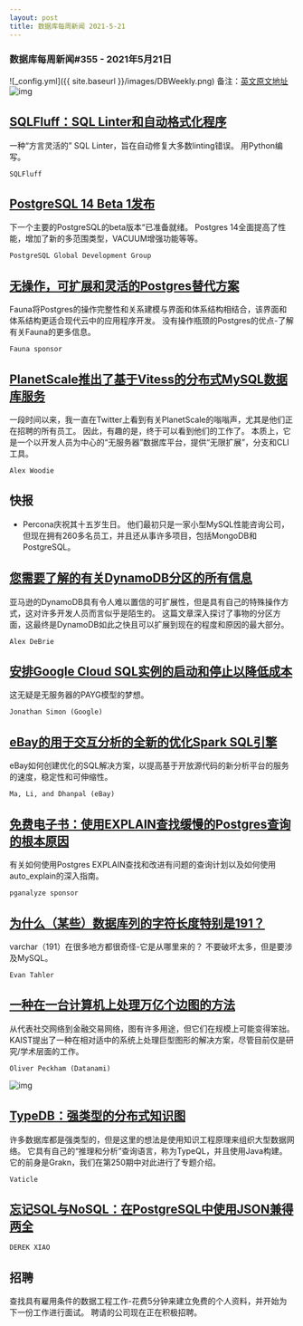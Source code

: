 ```yaml
---
layout: post
title: 数据库每周新闻 2021-5-21
---
```

### 数据库每周新闻#355 - 2021年5月21日
![_config.yml]({{ site.baseurl }}/images/DBWeekly.png)
备注：[英文原文地址](https://dbweekly.com/issues/355)
![img](https://res.cloudinary.com/cpress/image/upload/w_1280,e_sharpen:60/uu0bvlbqchis6iqklgzr.jpg)


## [SQLFluff：SQL Linter和自动格式化程序](https://dbweekly.com/link/108461/web)
一种“方言灵活的” SQL Linter，旨在自动修复大多数linting错误。 用Python编写。

`SQLFluff`


## [PostgreSQL 14 Beta 1发布](https://dbweekly.com/link/108462/web)
下一个主要的PostgreSQL的beta版本“已准备就绪。 Postgres 14全面提高了性能，增加了新的多范围类型，VACUUM增强功能等等。 

`PostgreSQL Global Development Group`


## [无操作，可扩展和灵活的Postgres替代方案](https://dbweekly.com/link/108464/web)
Fauna将Postgres的操作完整性和关系建模与界面和体系结构相结合，该界面和体系结构更适合现代云中的应用程序开发。 没有操作瓶颈的Postgres的优点-了解有关Fauna的更多信息。

`Fauna sponsor`


## [PlanetScale推出了基于Vitess的分布式MySQL数据库服务](https://dbweekly.com/link/108466/web)
一段时间以来，我一直在Twitter上看到有关PlanetScale的嗡嗡声，尤其是他们正在招聘的所有员工。 因此，有趣的是，终于可以看到他们的工作了。 本质上，它是一个以开发人员为中心的“无服务器”数据库平台，提供“无限扩展”，分支和CLI工具。

`Alex Woodie`

## 快报
* Percona庆祝其十五岁生日。 他们最初只是一家小型MySQL性能咨询公司，但现在拥有260多名员工，并且还从事许多项目，包括MongoDB和PostgreSQL。

## [您需要了解的有关DynamoDB分区的所有信息](https://dbweekly.com/link/108469/web)
亚马逊的DynamoDB具有令人难以置信的可扩展性，但是具有自己的特殊操作方式，这对许多开发人员而言似乎是陌生的。 这篇文章深入探讨了事物的分区方面，这最终是DynamoDB如此之快且可以扩展到现在的程度和原因的最大部分。

`Alex DeBrie`


## [安排Google Cloud SQL实例的启动和停止以降低成本](https://dbweekly.com/link/108470/web)
这无疑是无服务器的PAYG模型的梦想。

`Jonathan Simon (Google)`


## [eBay的用于交互分析的全新的优化Spark SQL引擎](https://dbweekly.com/link/108471/web)
eBay如何创建优化的SQL解决方案，以提高基于开放源代码的新分析平台的服务的速度，稳定性和可伸缩性。

`Ma, Li, and Dhanpal (eBay)`


## [免费电子书：使用EXPLAIN查找缓慢的Postgres查询的根本原因](https://dbweekly.com/link/108472/web)
有关如何使用Postgres EXPLAIN查找和改进有问题的查询计划以及如何使用auto_explain的深入指南。

`pganalyze sponsor`


## [为什么（某些）数据库列的字符长度特别是191？](https://dbweekly.com/link/108473/web)
varchar（191）在很多地方都很奇怪-它是从哪里来的？ 不要破坏太多，但是要涉及MySQL。

`Evan Tahler`


## [一种在一台计算机上处理万亿个边图的方法](https://dbweekly.com/link/108474/web)
从代表社交网络到金融交易网络，图有许多用途，但它们在规模上可能变得笨拙。 KAIST提出了一种在相对适中的系统上处理巨型图形的解决方案，尽管目前仅是研究/学术层面的工作。

`Oliver Peckham (Datanami)`

![img](https://res.cloudinary.com/cpress/image/upload/w_1280,e_sharpen:60/kgyuou7dgozjao8wcpwd.jpg)

## [TypeDB：强类型的分布式知识图](https://dbweekly.com/link/108475/web)
许多数据库都是强类型的，但是这里的想法是使用知识工程原理来组织大型数据网络。 它具有自己的“推理和分析”查询语言，称为TypeQL，并且使用Java构建。 它的前身是Grakn，我们在第250期中对此进行了专题介绍。

`Vaticle`

## [忘记SQL与NoSQL：在PostgreSQL中使用JSON兼得两全](https://arctype.com/blog/json-in-postgresql/)
`DEREK XIAO`

## 招聘
查找具有雇用条件的数据工程工作-花费5分钟来建立免费的个人资料，并开始为下一份工作进行面试。 聘请的公司现在正在积极招聘。